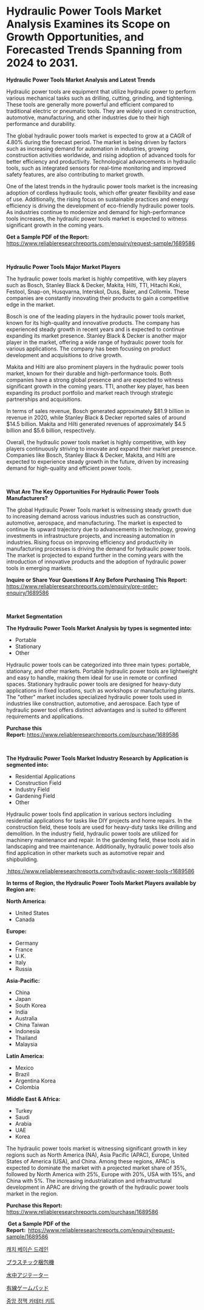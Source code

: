 <p><h1>Hydraulic Power Tools Market Analysis Examines its Scope on Growth Opportunities, and Forecasted Trends Spanning from 2024 to 2031.</h1></p><p><strong>Hydraulic Power Tools Market Analysis and Latest Trends</strong></p>
<p><p>Hydraulic power tools are equipment that utilize hydraulic power to perform various mechanical tasks such as drilling, cutting, grinding, and tightening. These tools are generally more powerful and efficient compared to traditional electric or pneumatic tools. They are widely used in construction, automotive, manufacturing, and other industries due to their high performance and durability.</p><p>The global hydraulic power tools market is expected to grow at a CAGR of 4.80% during the forecast period. The market is being driven by factors such as increasing demand for automation in industries, growing construction activities worldwide, and rising adoption of advanced tools for better efficiency and productivity. Technological advancements in hydraulic tools, such as integrated sensors for real-time monitoring and improved safety features, are also contributing to market growth.</p><p>One of the latest trends in the hydraulic power tools market is the increasing adoption of cordless hydraulic tools, which offer greater flexibility and ease of use. Additionally, the rising focus on sustainable practices and energy efficiency is driving the development of eco-friendly hydraulic power tools. As industries continue to modernize and demand for high-performance tools increases, the hydraulic power tools market is expected to witness significant growth in the coming years.</p></p>
<p><strong>Get a Sample PDF of the Report:&nbsp;</strong> <a href="https://www.reliableresearchreports.com/enquiry/request-sample/1689586">https://www.reliableresearchreports.com/enquiry/request-sample/1689586</a></p>
<p>&nbsp;</p>
<p><strong>Hydraulic Power Tools Major Market Players</strong></p>
<p><p>The hydraulic power tools market is highly competitive, with key players such as Bosch, Stanley Black & Decker, Makita, Hilti, TTI, Hitachi Koki, Festool, Snap-on, Husqvarna, Interskol, Duss, Baier, and Collomix. These companies are constantly innovating their products to gain a competitive edge in the market.</p><p>Bosch is one of the leading players in the hydraulic power tools market, known for its high-quality and innovative products. The company has experienced steady growth in recent years and is expected to continue expanding its market presence. Stanley Black & Decker is another major player in the market, offering a wide range of hydraulic power tools for various applications. The company has been focusing on product development and acquisitions to drive growth.</p><p>Makita and Hilti are also prominent players in the hydraulic power tools market, known for their durable and high-performance tools. Both companies have a strong global presence and are expected to witness significant growth in the coming years. TTI, another key player, has been expanding its product portfolio and market reach through strategic partnerships and acquisitions.</p><p>In terms of sales revenue, Bosch generated approximately $81.9 billion in revenue in 2020, while Stanley Black & Decker reported sales of around $14.5 billion. Makita and Hilti generated revenues of approximately $4.5 billion and $5.6 billion, respectively.</p><p>Overall, the hydraulic power tools market is highly competitive, with key players continuously striving to innovate and expand their market presence. Companies like Bosch, Stanley Black & Decker, Makita, and Hilti are expected to experience steady growth in the future, driven by increasing demand for high-quality and efficient power tools.</p></p>
<p>&nbsp;</p>
<p><strong>What Are The Key Opportunities For Hydraulic Power Tools Manufacturers?</strong></p>
<p><p>The global Hydraulic Power Tools market is witnessing steady growth due to increasing demand across various industries such as construction, automotive, aerospace, and manufacturing. The market is expected to continue its upward trajectory due to advancements in technology, growing investments in infrastructure projects, and increasing automation in industries. Rising focus on improving efficiency and productivity in manufacturing processes is driving the demand for hydraulic power tools. The market is projected to expand further in the coming years with the introduction of innovative products and the adoption of hydraulic power tools in emerging markets.</p></p>
<p><strong>Inquire or Share Your Questions If Any Before Purchasing This Report:</strong> <a href="https://www.reliableresearchreports.com/enquiry/pre-order-enquiry/1689586">https://www.reliableresearchreports.com/enquiry/pre-order-enquiry/1689586</a></p>
<p>&nbsp;</p>
<p><strong>Market Segmentation</strong></p>
<p><strong>The Hydraulic Power Tools Market Analysis by types is segmented into:</strong></p>
<p><ul><li>Portable</li><li>Stationary</li><li>Other</li></ul></p>
<p><p>Hydraulic power tools can be categorized into three main types: portable, stationary, and other markets. Portable hydraulic power tools are lightweight and easy to handle, making them ideal for use in remote or confined spaces. Stationary hydraulic power tools are designed for heavy-duty applications in fixed locations, such as workshops or manufacturing plants. The "other" market includes specialized hydraulic power tools used in industries like construction, automotive, and aerospace. Each type of hydraulic power tool offers distinct advantages and is suited to different requirements and applications.</p></p>
<p><strong>Purchase this Report:&nbsp;</strong><a href="https://www.reliableresearchreports.com/purchase/1689586">https://www.reliableresearchreports.com/purchase/1689586</a></p>
<p>&nbsp;</p>
<p><strong>The Hydraulic Power Tools Market Industry Research by Application is segmented into:</strong></p>
<p><ul><li>Residential Applications</li><li>Construction Field</li><li>Industry Field</li><li>Gardening Field</li><li>Other</li></ul></p>
<p><p>Hydraulic power tools find application in various sectors including residential applications for tasks like DIY projects and home repairs. In the construction field, these tools are used for heavy-duty tasks like drilling and demolition. In the industry field, hydraulic power tools are utilized for machinery maintenance and repair. In the gardening field, these tools aid in landscaping and tree maintenance. Additionally, hydraulic power tools also find application in other markets such as automotive repair and shipbuilding.</p></p>
<p><a href="https://www.reliableresearchreports.com/hydraulic-power-tools-r1689586">&nbsp;https://www.reliableresearchreports.com/hydraulic-power-tools-r1689586</a></p>
<p><strong>In terms of Region, the Hydraulic Power Tools Market Players available by Region are:</strong></p>
<p>
    <p> <strong> North America: </strong>
        <ul>
            <li>United States</li>
            <li>Canada</li>
        </ul>
        </p> 
    <p> <strong> Europe: </strong>
        <ul>
            <li>Germany</li>
            <li>France</li>
            <li>U.K.</li>
            <li>Italy</li>
            <li>Russia</li>
        </ul>
        </p> 
    <p> <strong> Asia-Pacific: </strong>
        <ul>
            <li>China</li>
            <li>Japan</li>
            <li>South Korea</li>
            <li>India</li>
            <li>Australia</li>
            <li>China Taiwan</li>
            <li>Indonesia</li>
            <li>Thailand</li>
            <li>Malaysia</li>
        </ul>
        </p> 
    <p> <strong> Latin America: </strong>
        <ul>
            <li>Mexico</li>
            <li>Brazil</li>
            <li>Argentina Korea</li>
            <li>Colombia</li>
        </ul>
        </p> 
    <p> <strong> Middle East & Africa: </strong>
        <ul>
            <li>Turkey</li>
            <li>Saudi</li>
            <li>Arabia</li>
            <li>UAE</li>
            <li>Korea</li>
        </ul>
    </p>
    </p>
<p><p>The hydraulic power tools market is witnessing significant growth in key regions such as North America (NA), Asia Pacific (APAC), Europe, United States of America (USA), and China. Among these regions, APAC is expected to dominate the market with a projected market share of 35%, followed by North America with 25%, Europe with 20%, USA with 15%, and China with 5%. The increasing industrialization and infrastructural development in APAC are driving the growth of the hydraulic power tools market in the region.</p></p>
<p><strong>Purchase this Report: </strong><a href="https://www.reliableresearchreports.com/purchase/1689586">https://www.reliableresearchreports.com/purchase/1689586</a></p>
<p>&nbsp;<strong>Get a Sample PDF of the Report:&nbsp;&nbsp;</strong><a href="https://www.reliableresearchreports.com/enquiry/request-sample/1689586">https://www.reliableresearchreports.com/enquiry/request-sample/1689586</a></p>
<p><strong></strong></p>
<p><p><a href="https://medium.com/@marymorgan1939/%EC%BA%90%EC%B9%98-%EB%B2%A0%EC%9D%B4%EC%8B%A0-%EB%B0%B0%EC%88%98-%EC%8B%9C%EC%9E%A5-%EC%A0%84%EB%A7%9D-%EC%82%B0%EC%97%85-%EA%B0%9C%EC%9A%94-%EB%B0%8F-%EC%98%88%EC%B8%A1-2024%EB%85%84%EB%B6%80%ED%84%B0-2031%EB%85%84%EA%B9%8C%EC%A7%80-cfe3fdd0ae4f">캐치 베이슨 드레인</a></p><p><a href="https://medium.com/@carolynsparkly/%E3%83%97%E3%83%A9%E3%82%B9%E3%83%81%E3%83%83%E3%82%AF%E3%82%B9%E3%83%88%E3%83%A9%E3%83%83%E3%83%97%E6%A9%9F%E3%81%AE%E5%B8%82%E5%A0%B4-%E7%AB%B6%E4%BA%89%E5%88%86%E6%9E%90-%E5%B8%82%E5%A0%B4%E5%8B%95%E5%90%91-2031%E5%B9%B4%E3%81%BE%E3%81%A7%E3%81%AE%E4%BA%88%E6%B8%AC-ab3f5882f267">プラスチック梱包機</a></p><p><a href="https://github.com/SantosDicki04/Market-Research-Report-List-1/blob/main/802050621604.md">水中アジテーター</a></p><p><a href="https://medium.com/@roberts65david/%E3%83%AF%E3%82%A4%E3%83%A4%E3%83%BC%E3%83%89%E3%82%B2%E3%83%BC%E3%83%A0%E3%83%91%E3%83%83%E3%83%89%E5%B8%82%E5%A0%B4%E3%81%AE%E8%A6%8F%E6%A8%A1%E3%81%A8%E5%B8%82%E5%A0%B4%E5%8B%95%E5%90%91-%E5%AE%8C%E5%85%A8%E3%81%AA%E6%A5%AD%E7%95%8C%E6%A6%82%E8%A6%81-2024%E5%B9%B4%E3%81%8B%E3%82%892031%E5%B9%B4-8e9a09b455e4">有線ゲームパッド</a></p><p><a href="https://medium.com/@hulk678678/%EC%A4%91%EC%8B%AC-%EC%A0%95%EB%A7%A5%EA%B4%80-%EC%B9%B4%ED%85%8C%ED%84%B0-%ED%82%A4%ED%8A%B8-%EC%8B%9C%EC%9E%A5-%EB%B3%B4%EA%B3%A0%EC%84%9C%EB%8A%94-%EC%9D%B4-%EC%8B%9C%EC%9E%A5%EC%9D%98-%EC%B5%9C%EC%8B%A0-%EC%B6%94%EC%84%B8%EC%99%80-%EC%84%B1%EC%9E%A5-%EA%B8%B0%ED%9A%8C%EB%A5%BC-%EB%93%9C%EB%9F%AC%EB%83%85%EB%8B%88%EB%8B%A4-243d67c16d00">중앙 정맥 카테터 키트</a></p></p>